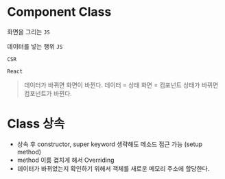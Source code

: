 # Component Class

화면을 그리는 `JS`

데이터를 넣는 행위 `JS`

`CSR`

`React`

> 데이터가 바뀌면 화면이 바뀐다.
> 데이터 = 상태
> 화면 = 컴포넌트
> 상태가 바뀌면 컴포넌트가 바뀐다.

# Class 상속

-   상속 후 constructor, super keyword 생략해도 메소드 접근 가능 (setup method)
-   method 이름 겹치게 해서 Overriding
-   데이터가 바뀌었는지 확인하기 위해서 객체를 새로운 메모리 주소에 할당한다.
